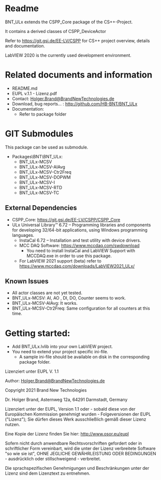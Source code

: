 Readme
======
BNT\_ULx extends the CSPP_Core package of the CS++-Project. 

It contains a derived classes of CSPP\_DeviceActor

Refer to https://git.gsi.de/EE-LV/CSPP for CS++ project overview, details and documentation.

LabVIEW 2020 is the currently used development environment.

Related documents and information
=================================
- README.md
- EUPL v.1.1 - Lizenz.pdf
- Contact: Holger.Brand@BrandNewTechnologies.de
- Download, bug reports... : http://github.com/HB-BNT/BNT_ULx
- Documentation:
  - Refer to package folder

GIT Submodules
==============
This package can be used as submodule.

- Packages\BNT\BNT_ULx:
  - BNT_ULx-MCSV
  - BNT_ULx-MCSV-AIAvg
  - BNT_ULx-MCSV-Ctr2Freq
  - BNT_ULx-MCSV-DOPWM
  - BNT_ULx-MCSV-I
  - BNT_ULx-MCSV-RTD
  - BNT_ULx-MCSV-TC

External Dependencies
---------------------
- CSPP\_Core: https://git.gsi.de/EE-LV/CSPP/CSPP_Core
- ULx Universal Library™ 6.72 – Programming libraries and components for developing 32/64-bit applications, using Windows programming languages.
	- InstaCal 6.72 – Installation and test utility with device drivers.
	- MCC DAQ Software: https://www.mccdaq.com/swdownload
	   - You need to install InstaCal and LabVIEW Support with MCCDAQ.exe in order to use this package.
    - For LabVIEW 2021 support (beta) refer to https://www.mccdaq.com/downloads/LabVIEW2021_ULx/
  
Known Issues
------------
- All actor classes are not yet tested.
- BNT_ULx-MCSV: AI, AO , DI, DO, Counter seems to work.
- BNT_ULx-MCSV-AIAvg: It works.
- BNT_ULx-MCSV-Ctr2Freq: Same configuration for all counters at this time.

Getting started:
=================================
- Add BNT_ULx.lvlib into your own LabVIEW project.
- You need to extend your project specific ini-file.
  - A sample ini-file should be available on disk in the corresponding package folder.

Lizenziert unter EUPL V. 1.1 
  
Author: Holger.Brand@BrandNewTechnologies.de

Copyright 2021  Brand New Technologies

Dr. Holger Brand, Asternweg 12a, 64291 Darmstadt, Germany

Lizenziert unter der EUPL, Version 1.1 oder - sobald diese von der Europäischen Kommission genehmigt wurden - Folgeversionen der EUPL ("Lizenz"); Sie dürfen dieses Werk ausschließlich gemäß dieser Lizenz nutzen.

Eine Kopie der Lizenz finden Sie hier: http://www.osor.eu/eupl

Sofern nicht durch anwendbare Rechtsvorschriften gefordert oder in schriftlicher Form vereinbart, wird die unter der Lizenz verbreitete Software "so wie sie ist", OHNE JEGLICHE GEWÄHRLEISTUNG ODER BEDINGUNGEN - ausdrücklich oder stillschweigend - verbreitet.

Die sprachspezifischen Genehmigungen und Beschränkungen unter der Lizenz sind dem Lizenztext zu entnehmen.